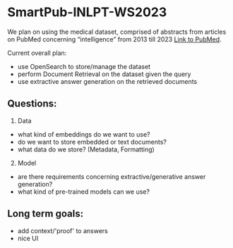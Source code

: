 # SmartPub-INLPT-WS2023

We plan on using the medical dataset, comprised of abstracts from articles on PubMed concerning “intelligence” from 2013 till 2023 [Link to PubMed](https://pubmed.ncbi.nlm.nih.gov/?term=intelligence+%5BTitle%2Fabstract%5D&filter=simsearch1.fha&filter=years.2014-2024&sort=date).

Current overall plan:
- use OpenSearch to store/manage the dataset
- perform Document Retrieval on the dataset given the query
- use extractive answer generation on the retrieved documents

## Questions:

1. Data
- what kind of embeddings do we want to use?
- do we want to store embedded or text documents?
- what data do we store? (Metadata, Formatting)

2. Model
- are there requirements concerning extractive/generative answer generation?
- what kind of pre-trained models can we use?

## Long term goals:
- add context/'proof' to answers
- nice UI
